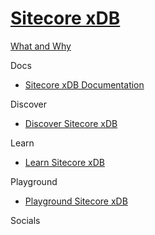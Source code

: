 # [Sitecore xDB]()

[What and Why]()

Docs

 - [Sitecore xDB Documentation](https://doc.sitecore.com/en/developers/82/sitecore-experience-platform/xdb.html)

Discover

 - [Discover Sitecore xDB]()

Learn

 - [Learn Sitecore xDB]()

Playground

 - [Playground Sitecore xDB]()

Socials
